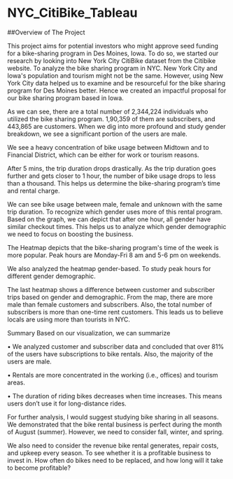 # NYC_CitiBike_Tableau
##Overview of The Project

This project aims for potential investors who might approve seed funding for a bike-sharing program in Des Moines, Iowa. To do so, we started our research by looking into New York City CitiBike dataset from the Citibike website. To analyze the bike sharing program in NYC. New York City and Iowa's population and tourism might not be the same. However, using New York City data helped us to examine and be resourceful for the bike sharing program for Des Moines better. Hence we created an impactful proposal for our bike sharing program based in Iowa.

As we can see, there are a total number of 2,344,224 individuals who utilized the bike sharing program. 1,90,359 of them are subscribers, and 443,865 are customers. When we dig into more profound and study gender breakdown, we see a significant portion of the users are male.

We see a heavy concentration of bike usage between Midtown and to Financial District, which can be either for work or tourism reasons.

After 5 mins, the trip duration drops drastically. As the trip duration goes further and gets closer to 1 hour, the number of bike usage drops to less than a thousand. This helps us determine the bike-sharing program’s time and rental charge.

We can see bike usage between male, female and unknown with the same trip duration. To recognize which gender uses more of this rental program. Based on the graph, we can depict that after one hour, all gender have similar checkout times. This helps us to analyze which gender demographic we need to focus on boosting the business.

The Heatmap depicts that the bike-sharing program's time of the week is more popular. Peak hours are Monday-Fri 8 am and 5-6 pm on weekends.

We also analyzed the heatmap gender-based. To study peak hours for different gender demographic.

The last heatmap shows a difference between customer and subscriber trips based on gender and demographic. From the map, there are more male than female customers and subscribers.  Also, the total number of subscribers is more than one-time rent customers. This leads us to believe locals are using more than tourists in NYC.



Summary
Based on our visualization, we can summarize 

•	We analyzed customer and subscriber data and concluded that over 81% of the users have subscriptions to bike rentals. Also, the majority of the users are male.

•	Rentals are more concentrated in the working (i.e., offices) and tourism areas. 

•	The duration of riding bikes decreases when time increases. This means users don’t use it for long-distance rides.

For further analysis, I would suggest studying bike sharing in all seasons. We demonstrated that the bike rental business is perfect during the month of August (summer). However, we need to consider fall, winter, and spring.

We also need to consider the revenue bike rental generates, repair costs, and upkeep every season. To see whether it is a profitable business to invest in. How often do bikes need to be replaced, and how long will it take to become profitable? 


